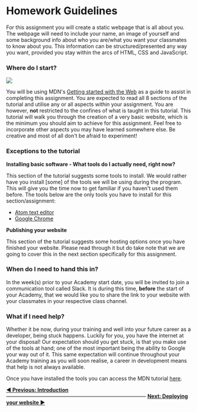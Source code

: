 # Homework Guidelines

For this assignment you will create a static webpage that is all about you. The webpage will need to include your name, an image of yourself and some background info about who you are/what you want your classmates to know about you. This information can be structured/presented any way you want, provided you stay within the arcs of HTML, CSS and JavaScript.

### Where do I start?

![](https://cd.sseu.re/Getting_started_with_the_Web_-_Learn_web_development__MDN_2018-03-16_15-20-30.png)

You will be using MDN's [Getting started with the Web](https://developer.mozilla.org/en-US/docs/Learn/Getting_started_with_the_web) as a guide to assist in completing this assignment. You are expected to read all 8 sections of the tutorial and utilise any or all aspects within your assignment. You are however, **not** restricted to the confines of what is taught in this tutorial. This tutorial will walk you through the creation of a very basic website, which is the minimum you should aim to achieve for this assignment. Feel free to incorporate other aspects you may have learned somewhere else. Be creative and most of all don't be afraid to experiment!

### Exceptions to the tutorial

**Installing basic software - What tools do I actually need, right now?**

This section of the tutorial suggests some tools to install. We would rather have you install [some] of the tools we will be using during the program. This will give you the time now to get familiar if you haven't used them before. The tools below are the only tools you have to install for this section/assignment:

* [Atom text editor](https://atom.io/)
* [Google Chrome](https://www.google.com/chrome/)

**Publishing your website**

This section of the tutorial suggests some hosting options once you have finished your website. Please read through it but do take note that we are going to cover this in the next section specifically for this assignment.

### When do I need to hand this in?

In the week(s) prior to your Academy start date, you will be invited to join a communication tool called Slack. It is during this time, **before** the start of your Academy, that we would like you to share the link to your website with your classmates in your respective class channel.

### What if I need help?

Whether it be now, during your training and well into your future career as a developer, being stuck happens. Luckily for you, you have the internet at your disposal! Our expectation should you get stuck, is that you make use of the tools at hand; one of the most important being the ability to Google your way out of it. This same expectation will continue throughout your Academy training as you will soon realise, a career in development means that help is not always available.

Once you have installed the tools you can access the MDN tutorial [here](https://developer.mozilla.org/en-US/docs/Learn/Getting_started_with_the_web).



**[◀ Previous: Introduction](https://github.com/Codaisseur/pre-academy-homework)** ――――――――――――――――――――――――――― **[Next: Deploying your website ▶](https://github.com/Codaisseur/pre-academy-homework/tree/master/02.%20Deployment)**
